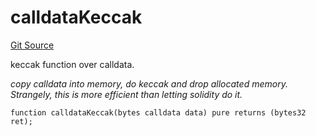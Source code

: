 # calldataKeccak
[Git Source](https://github.com/TrueWallet/contracts/blob/db2e75cb332931da5fdaa38bec9e4d367be1d851/src/helper/Helpers.sol)

keccak function over calldata.

*copy calldata into memory, do keccak and drop allocated memory. Strangely, this is more efficient than letting solidity do it.*


```solidity
function calldataKeccak(bytes calldata data) pure returns (bytes32 ret);
```

